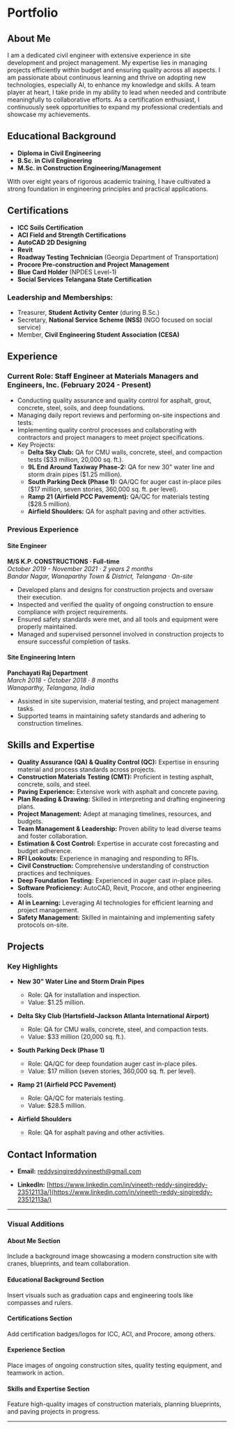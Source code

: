 # Portfolio

## About Me

I am a dedicated civil engineer with extensive experience in site development and project management. My expertise lies in managing projects efficiently within budget and ensuring quality across all aspects. I am passionate about continuous learning and thrive on adopting new technologies, especially AI, to enhance my knowledge and skills. A team player at heart, I take pride in my ability to lead when needed and contribute meaningfully to collaborative efforts. As a certification enthusiast, I continuously seek opportunities to expand my professional credentials and showcase my achievements.

## Educational Background

- **Diploma in Civil Engineering**
- **B.Sc. in Civil Engineering**
- **M.Sc. in Construction Engineering/Management**

With over eight years of rigorous academic training, I have cultivated a strong foundation in engineering principles and practical applications.

## Certifications

- **ICC Soils Certification**
- **ACI Field and Strength Certifications**
- **AutoCAD 2D Designing**
- **Revit**
- **Roadway Testing Technician** (Georgia Department of Transportation)
- **Procore Pre-construction and Project Management**
- **Blue Card Holder** (NPDES Level-1)
- **Social Services Telangana State Certification**

### Leadership and Memberships:

- Treasurer, **Student Activity Center** (during B.Sc.)
- Secretary, **National Service Scheme (NSS)** (NGO focused on social service)
- Member, **Civil Engineering Student Association (CESA)**

## Experience

### Current Role: Staff Engineer at Materials Managers and Engineers, Inc. (February 2024 - Present)

- Conducting quality assurance and quality control for asphalt, grout, concrete, steel, soils, and deep foundations.
- Managing daily report reviews and performing on-site inspections and tests.
- Implementing quality control processes and collaborating with contractors and project managers to meet project specifications.
- Key Projects:
  - **Delta Sky Club:** QA for CMU walls, concrete, steel, and compaction tests ($33 million, 20,000 sq. ft.).
  - **9L End Around Taxiway Phase-2:** QA for new 30" water line and storm drain pipes ($1.25 million).
  - **South Parking Deck (Phase 1):** QA/QC for auger cast in-place piles ($17 million, seven stories, 360,000 sq. ft. per level).
  - **Ramp 21 (Airfield PCC Pavement):** QA/QC for materials testing ($28.5 million).
  - **Airfield Shoulders:** QA for asphalt paving and other activities.

### Previous Experience

#### Site Engineer
**M/S K.P. CONSTRUCTIONS · Full-time**  
*October 2019 - November 2021 · 2 years 2 months*  
*Bandar Nagar, Wanaparthy Town & District, Telangana · On-site*

- Developed plans and designs for construction projects and oversaw their execution.
- Inspected and verified the quality of ongoing construction to ensure compliance with project requirements.
- Ensured safety standards were met, and all tools and equipment were properly maintained.
- Managed and supervised personnel involved in construction projects to ensure successful completion of tasks.

#### Site Engineering Intern
**Panchayati Raj Department**  
*March 2018 - October 2018 · 8 months*  
*Wanaparthy, Telangana, India*

- Assisted in site supervision, material testing, and project management tasks.
- Supported teams in maintaining safety standards and adhering to construction timelines.

## Skills and Expertise

- **Quality Assurance (QA) & Quality Control (QC):** Expertise in ensuring material and process standards across projects.
- **Construction Materials Testing (CMT):** Proficient in testing asphalt, concrete, soils, and steel.
- **Paving Experience:** Extensive work with asphalt and concrete paving.
- **Plan Reading & Drawing:** Skilled in interpreting and drafting engineering plans.
- **Project Management:** Adept at managing timelines, resources, and budgets.
- **Team Management & Leadership:** Proven ability to lead diverse teams and foster collaboration.
- **Estimation & Cost Control:** Expertise in accurate cost forecasting and budget adherence.
- **RFI Lookouts:** Experience in managing and responding to RFIs.
- **Civil Construction:** Comprehensive understanding of construction practices and techniques.
- **Deep Foundation Testing:** Experienced in auger cast in-place piles.
- **Software Proficiency:** AutoCAD, Revit, Procore, and other engineering tools.
- **AI in Learning:** Leveraging AI technologies for efficient learning and project management.
- **Safety Management:** Skilled in maintaining and implementing safety protocols on-site.

## Projects

### Key Highlights

- **New 30" Water Line and Storm Drain Pipes**
  - Role: QA for installation and inspection.
  - Value: $1.25 million.

- **Delta Sky Club (Hartsfield-Jackson Atlanta International Airport)**
  - Role: QA for CMU walls, concrete, steel, and compaction tests.
  - Value: $33 million (20,000 sq. ft.).

- **South Parking Deck (Phase 1)**
  - Role: QA/QC for deep foundation auger cast in-place piles.
  - Value: $17 million (seven stories, 360,000 sq. ft. per level).

- **Ramp 21 (Airfield PCC Pavement)**
  - Role: QA/QC for materials testing.
  - Value: $28.5 million.

- **Airfield Shoulders**
  - Role: QA for asphalt paving and other activities.

## Contact Information

- **Email:** reddysingireddyvineeth@gmail.com

- **LinkedIn:** [https://www.linkedin.com/in/vineeth-reddy-singireddy-23512113a/](https://www.linkedin.com/in/vineeth-reddy-singireddy-23512113a/)

---

### Visual Additions

#### About Me Section
Include a background image showcasing a modern construction site with cranes, blueprints, and team collaboration.

#### Educational Background Section
Insert visuals such as graduation caps and engineering tools like compasses and rulers.

#### Certifications Section
Add certification badges/logos for ICC, ACI, and Procore, among others.

#### Experience Section
Place images of ongoing construction sites, quality testing equipment, and teamwork in action.

#### Skills and Expertise Section
Feature high-quality images of construction materials, planning blueprints, and paving projects in progress.

---
